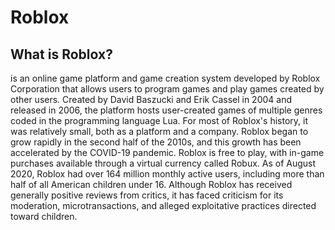 <h1>Roblox</h1>
<h2>What is Roblox?</h2>
<bd>is an online game platform and game creation system developed by Roblox Corporation that allows users to program games and play games created by other users. Created by David Baszucki and Erik Cassel in 2004 and released in 2006, the platform hosts user-created games of multiple genres coded in the programming language Lua. For most of Roblox's history, it was relatively small, both as a platform and a company. Roblox began to grow rapidly in the second half of the 2010s, and this growth has been accelerated by the COVID-19 pandemic.</bd>
<bd>Roblox is free to play, with in-game purchases available through a virtual currency called Robux. As of August 2020, Roblox had over 164 million monthly active users, including more than half of all American children under 16.</bd>
<bd>Although Roblox has received generally positive reviews from critics, it has faced criticism for its moderation, microtransactions, and alleged exploitative practices directed toward children.</bd>

